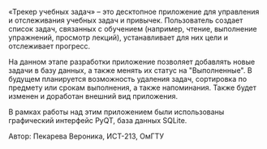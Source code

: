 «Трекер учебных задач» – это десктопное приложение для управления и отслеживания учебных задач и привычек. Пользователь создает список задач, связанных с обучением (например, чтение, выполнение упражнений, просмотр лекций), устанавливает для них цели и отслеживает прогресс.

На данном этапе разработки приложение позволяет добавлять новые задачи в базу данных, а также менять их статус на "Выполненные". В будущем планируется возможность удаления задач, сортировка по предмету или срокам выполнения, а также напоминания. Также будет изменен и доработан внешний вид приложения.

В рамках работы над этим приложением были использованы графический интерфейс PyQT, база данных SQLite.

Автор: Пекарева Вероника, ИСТ-213, ОмГТУ
